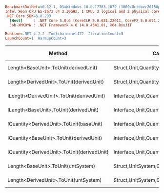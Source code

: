 ``` ini

BenchmarkDotNet=v0.12.1, OS=Windows 10.0.17763.1879 (1809/October2018Update/Redstone5)
Intel Xeon CPU E5-2673 v4 2.30GHz, 1 CPU, 2 logical and 2 physical cores
.NET Core SDK=5.0.203
  [Host]     : .NET Core 5.0.6 (CoreCLR 5.0.621.22011, CoreFX 5.0.621.22011), X64 RyuJIT
  Job-XMKOYN : .NET Framework 4.8 (4.8.4341.0), X64 RyuJIT

Runtime=.NET 4.7.2  Toolchain=net472  IterationCount=3  
LaunchCount=1  WarmupCount=3  

```
|                                     Method |                                  Categories |      Mean |      Error |    StdDev |    StdErr |       Min |       Max |    Median | Ratio | MannWhitney(5%) | RatioSD |  Gen 0 | Gen 1 | Gen 2 | Allocated |
|------------------------------------------- |-------------------------------------------- |----------:|-----------:|----------:|----------:|----------:|----------:|----------:|------:|---------------- |--------:|-------:|------:|------:|----------:|
|       Length&lt;BaseUnit&gt;.ToUnit(derivedUnit) |       Struct,Unit,Quantity,Micro,Conversion |  26.27 ns |   7.115 ns |  0.390 ns |  0.225 ns |  25.84 ns |  26.61 ns |  26.37 ns |  1.00 |            Base |    0.00 |      - |     - |     - |         - |
|    Length&lt;DerivedUnit&gt;.ToUnit(derivedUnit) |       Struct,Unit,Quantity,Micro,Conversion |  28.18 ns |   3.914 ns |  0.215 ns |  0.124 ns |  27.94 ns |  28.34 ns |  28.26 ns |  1.07 |               ? |    0.02 |      - |     - |     - |         - |
|   ILength&lt;DerivedUnit&gt;.ToUnit(derivedUnit) |    Interface,Unit,Quantity,Micro,Conversion |  36.39 ns |   9.868 ns |  0.541 ns |  0.312 ns |  35.89 ns |  36.96 ns |  36.33 ns |  1.39 |               ? |    0.04 | 0.0049 |     - |     - |      32 B |
|      ILength&lt;BaseUnit&gt;.ToUnit(derivedUnit) |    Interface,Unit,Quantity,Micro,Conversion |  36.94 ns |  22.389 ns |  1.227 ns |  0.709 ns |  35.88 ns |  38.28 ns |  36.66 ns |  1.41 |               ? |    0.03 | 0.0049 |     - |     - |      32 B |
|    IQuantity&lt;DerivedUnit&gt;.ToUnit(baseUnit) |    Interface,Unit,Quantity,Micro,Conversion | 133.87 ns |  75.362 ns |  4.131 ns |  2.385 ns | 129.10 ns | 136.45 ns | 136.05 ns |  5.10 |               ? |    0.19 | 0.0047 |     - |     - |      33 B |
|    IQuantity&lt;BaseUnit&gt;.ToUnit(derivedUnit) |    Interface,Unit,Quantity,Micro,Conversion | 142.54 ns |  45.732 ns |  2.507 ns |  1.447 ns | 139.90 ns | 144.89 ns | 142.84 ns |  5.43 |               ? |    0.02 | 0.0043 |     - |     - |      33 B |
| IQuantity&lt;DerivedUnit&gt;.ToUnit(derivedUnit) |    Interface,Unit,Quantity,Micro,Conversion | 159.33 ns |  84.103 ns |  4.610 ns |  2.662 ns | 155.16 ns | 164.28 ns | 158.54 ns |  6.06 |               ? |    0.10 | 0.0041 |     - |     - |      33 B |
|         Length&lt;BaseUnit&gt;.ToUnit(untSystem) | Struct,UnitSystem,Quantity,Micro,Conversion | 638.04 ns | 154.417 ns |  8.464 ns |  4.887 ns | 631.98 ns | 647.71 ns | 634.44 ns | 24.29 |               ? |    0.46 | 0.0288 |     - |     - |     201 B |
|      Length&lt;DerivedUnit&gt;.ToUnit(untSystem) | Struct,UnitSystem,Quantity,Micro,Conversion | 661.62 ns | 573.663 ns | 31.444 ns | 18.154 ns | 637.77 ns | 697.25 ns | 649.83 ns | 25.18 |               ? |    1.10 | 0.0288 |     - |     - |     201 B |
